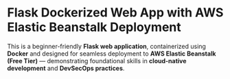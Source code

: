 # Flask Dockerized Web App with AWS Elastic Beanstalk Deployment

This is a beginner-friendly **Flask web application**, containerized using **Docker** and designed for seamless deployment to **AWS Elastic Beanstalk (Free Tier)** — demonstrating foundational skills in **cloud-native development** and **DevSecOps practices**.



